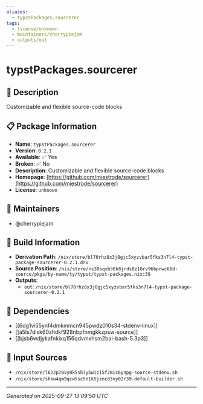 ```yaml
---
aliases:
  - typstPackages.sourcerer
tags:
  - license/unknown
  - maintainers/cherrypiejam
  - outputs/out
---
```


# typstPackages.sourcerer

## 📝 Description

Customizable and flexible source-code blocks

## 📋 Package Information

- **Name**: `typstPackages.sourcerer`
- **Version**: `0.2.1`
- **Available**: ✅ Yes
- **Broken**: ✅ No
- **Description**: Customizable and flexible source-code blocks
- **Homepage**: [https://github.com/miestrode/sourcerer](https://github.com/miestrode/sourcerer)
- **License**: `unknown`
## 👥 Maintainers

- @cherrypiejam


## 🔧 Build Information

- **Derivation Path**: `/nix/store/bl70rhz8x3j8gjc5xyzvbar5fks3n7l4-typst-package-sourcerer-0.2.1.drv`
- **Source Position**: `/nix/store/ns30sqxb36k8jrds8z18rv96bpnwc60d-source/pkgs/by-name/ty/typst/typst-packages.nix:39`
- **Outputs**:
  - `out`:  `/nix/store/bl70rhz8x3j8gjc5xyzvbar5fks3n7l4-typst-package-sourcerer-0.2.1`

## 🔗 Dependencies

- [[6dg1vi55ynf4dmkmmcn945pwdz010s34-stdenv-linux]]
- [[a5ls7disk60zhdkf928nbpfnmgkkzpsw-source]]
- [[bjsb6wdjykafnkixq156qdvmxhsm2bai-bash-5.3p3]]

## 📁 Input Sources

- `/nix/store/l622p70vy8k5sh7y5wizi5f2mic6ynpg-source-stdenv.sh`
- `/nix/store/shkw4qm9qcw5sc5n1k5jznc83ny02r39-default-builder.sh`

---
*Generated on 2025-09-27 13:09:50 UTC*
